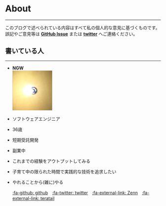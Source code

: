 # About
-----

このブログで述べられている内容はすべて私の個人的な意見に基づくものです。誤記やご意見等は **[GitHub Issue](https://github.com/ngwork0301/ngwork0301.github.io/issues)** または **[twitter](https://twitter.com/ngwork0301)** へご連絡ください。

## 書いている人
-----
* **NGW**  
    ![Screenshot](img/ngwicon.png)  
* ソフトウェアエンジニア
* 36歳
* 短期受託開発
* 副業中
* これまでの経験をアウトプットしてみる
* 子育て中の限られた時間で実践的な技術を追求したい
* やれることから(雑に)やる

  [:fa-github: github](https://github.com/ngwork0301)　[:fa-twitter: twitter](https://twitter.com/ngwork0301)　[:fa-external-link: Zenn](https://zenn.dev/ngw)　[:fa-external-link: teratail](https://teratail.com/users/NGW)